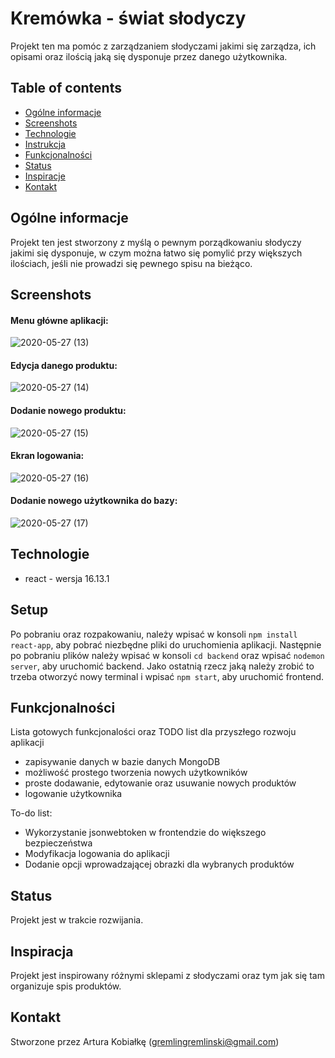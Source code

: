 # Kremówka - świat słodyczy
Projekt ten ma pomóc z zarządzaniem słodyczami jakimi się zarządza, ich opisami oraz ilością jaką się dysponuje przez danego użytkownika.

## Table of contents
* [Ogólne informacje](#ogólne-informacje)
* [Screenshots](#screenshots)
* [Technologie](#technologie)
* [Instrukcja](#setup)
* [Funkcjonalności](#funkcjonalności)
* [Status](#status)
* [Inspiracje](#inspiracja)
* [Kontakt](#kontakt)

## Ogólne informacje
Projekt ten jest stworzony z myślą o pewnym porządkowaniu słodyczy jakimi się dysponuje, w czym można łatwo się pomylić przy większych ilościach, jeśli nie prowadzi się pewnego spisu na bieżąco.

## Screenshots
#### Menu główne aplikacji:
![2020-05-27 (13)](https://user-images.githubusercontent.com/65533537/83051400-442e4e00-a04e-11ea-8088-52c26c014552.png)
#### Edycja danego produktu:
![2020-05-27 (14)](https://user-images.githubusercontent.com/65533537/83051456-590ae180-a04e-11ea-810e-7832b365167c.png)
#### Dodanie nowego produktu:
![2020-05-27 (15)](https://user-images.githubusercontent.com/65533537/83051491-645e0d00-a04e-11ea-8bcd-d332be4158e0.png)
#### Ekran logowania:
![2020-05-27 (16)](https://user-images.githubusercontent.com/65533537/83051523-6f18a200-a04e-11ea-82ea-d01e59b220e1.png)
#### Dodanie nowego użytkownika do bazy:
![2020-05-27 (17)](https://user-images.githubusercontent.com/65533537/83051569-7d66be00-a04e-11ea-8946-ddf4f5e1ef43.png)

## Technologie
* react - wersja 16.13.1

## Setup
Po pobraniu oraz rozpakowaniu, należy wpisać w konsoli `npm install react-app`, aby pobrać niezbędne pliki do uruchomienia aplikacji. Następnie po pobraniu plików należy wpisać w konsoli `cd backend` oraz wpisać `nodemon server`, aby uruchomić backend. Jako ostatnią rzecz jaką należy zrobić to trzeba otworzyć nowy terminal i wpisać `npm start`, aby uruchomić frontend.

## Funkcjonalności
Lista gotowych funkcjonalości oraz TODO list dla przyszłego rozwoju aplikacji
* zapisywanie danych w bazie danych MongoDB
* możliwość prostego tworzenia nowych użytkowników
* proste dodawanie, edytowanie oraz usuwanie nowych produktów
* logowanie użytkownika

To-do list:
* Wykorzystanie jsonwebtoken w frontendzie do większego bezpieczeństwa
* Modyfikacja logowania do aplikacji
* Dodanie opcji wprowadzającej obrazki dla wybranych produktów

## Status
Projekt jest w trakcie rozwijania.

## Inspiracja
Projekt jest inspirowany różnymi sklepami z słodyczami oraz tym jak się tam organizuje spis produktów.

## Kontakt
Stworzone przez Artura Kobiałkę (gremlingremlinski@gmail.com)

